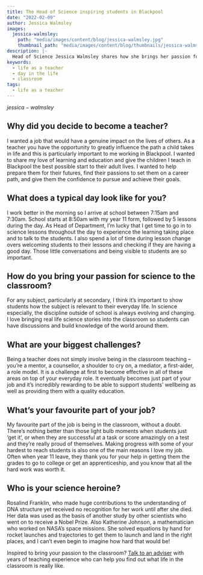 ```yaml
---
title: The Head of Science inspiring students in Blackpool
date: "2022-02-09"
author: Jessica Walmsley
images:
  jessica-walmsley:
    path: "media/images/content/blog/jessica-walmsley.jpg"
    thumbnail_path: "media/images/content/blog/thumbnails/jessica-walmsley.jpg"
description: |-
  Head of Science Jessica Walmsley shares how she brings her passion for science into her Blackpool classroom and why she decided to become a teacher.
keywords:
  - life as a teacher
  - day in the life
  - classroom
tags:
  - life as a teacher
---
```


$jessica-walmsley$

## Why did you decide to become a teacher?

I wanted a job that would have a genuine impact on the lives of others. As a teacher you have the opportunity to greatly influence the path a child takes in life and this is particularly important to me working in Blackpool. I wanted to share my love of learning and education and give the children I teach in Blackpool the best possible start to their adult lives. I wanted to help prepare them for their futures, find their passions to set them on a career path, and give them the confidence to pursue and achieve their goals.

## What does a typical day look like for you?

I work better in the morning so I arrive at school between 7:15am and 7:30am. School starts at 8:50am with my year 11 form, followed by 5 lessons during the day. As Head of Department, I’m lucky that I get time to go in to science lessons throughout the day to experience the learning taking place and to talk to the students. I also spend a lot of time during lesson change overs welcoming students to their lessons and checking if they are having a good day. Those little conversations and being visible to students are so important.

## How do you bring your passion for science to the classroom?

For any subject, particularly at secondary, I think it’s important to show students how the subject is relevant to their everyday life. In science especially, the discipline outside of school is always evolving and changing. I love bringing real life science stories into the classroom so students can have discussions and build knowledge of the world around them.

## What are your biggest challenges?

Being a teacher does not simply involve being in the classroom teaching – you’re a mentor, a counsellor, a shoulder to cry on, a mediator, a first-aider, a role model. It is a challenge at first to become effective in all of these areas on top of your everyday role. It eventually becomes just part of your job and it’s incredibly rewarding to be able to support students’ wellbeing as well as providing them with a quality education.

## What’s your favourite part of your job?

My favourite part of the job is being in the classroom, without a doubt. There’s nothing better than those light bulb moments when students just ‘get it’, or when they are successful at a task or score amazingly on a test and they’re really proud of themselves. Making progress with some of your hardest to reach students is also one of the main reasons I love my job. Often when year 11 leave, they thank you for your help in getting them the grades to go to college or get an apprenticeship, and you know that all the hard work was worth it.

## Who is your science heroine? 

Rosalind Franklin, who made huge contributions to the understanding of DNA structure yet received no recognition for her work until after she died. Her data was used as the basis of another study by other scientists who went on to receive a Nobel Prize. Also Katherine Johnson, a mathematician who worked on NASA’s space missions. She solved equations by hand for rocket launches and trajectories to get them to launch and land in the right places, and I can’t even begin to imagine how hard that would be!  

Inspired to bring your passion to the classroom? [Talk to an adviser](/teacher-training-advisers) with years of teaching experience who can help you find out what life in the classroom is really like.
